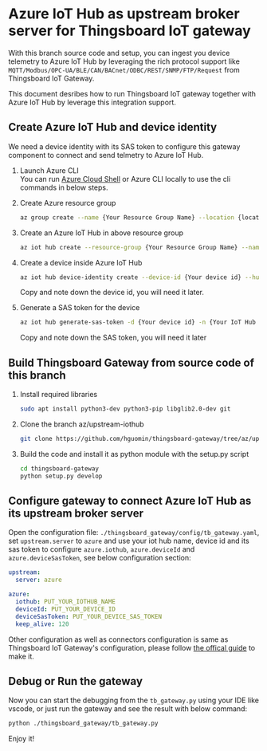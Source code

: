 # Azure IoT Hub as upstream broker server for Thingsboard IoT gateway

With this branch source code and setup, you can ingest you device telemetry to Azure IoT Hub by leveraging the rich protocol support like `MQTT/Modbus/OPC-UA/BLE/CAN/BACnet/ODBC/REST/SNMP/FTP/Request` from Thingsboard IoT Gateway. 

This document desribes how to run Thingsboard IoT gateway together with Azure IoT Hub by leverage this integration support.  

## Create Azure IoT Hub and device identity 

We need a device identity with its SAS token to configure this gateway component to connect and send telmetry to Azure IoT Hub.  

1. Launch Azure CLI  
You can run [Azure Cloud Shell](https://shell.azure.com/bash) or Azure CLI locally to use the cli commands in below steps.  

2. Create Azure resource group
    
    ```bash
    az group create --name {Your Resource Group Name} --location {location, ex: eastasia}
    ```
3. Create an Azure IoT Hub in above resource group  
    ```bash
    az iot hub create --resource-group {Your Resource Group Name} --name {Your IoT Hub Name}
    ```
4. Create a device inside Azure IoT Hub
    ```bash
    az iot hub device-identity create --device-id {Your device id} --hub-name {Your IoT Hub Name}
    ```  
    Copy and note down the device id, you will need it later.

5. Generate a SAS token for the device 
    ```bash
    az iot hub generate-sas-token -d {Your device id} -n {Your IoT Hub Name}
    ```
    Copy and note down the SAS token, you will need it later
  

## Build Thingsboard Gateway from source code of this branch

1. Install required libraries 
    ```bash
    sudo apt install python3-dev python3-pip libglib2.0-dev git 
    ```
2. Clone the branch az/upstream-iothub
    ```bash
    git clone https://github.com/hguomin/thingsboard-gateway/tree/az/upstream-iothub
    ```
3. Build the code and install it as python module with the setup.py script
    ```bash
    cd thingsboard-gateway
    python setup.py develop
    ``` 
## Configure gateway to connect Azure IoT Hub as its upstream broker server  
Open the configuration file: `./thingsboard_gateway/config/tb_gateway.yaml`, set `upstream.server` to `azure` and use your iot hub name, device id and its sas token to configure `azure.iothub`, `azure.deviceId` and `azure.deviceSasToken`, see below configuration section:  
```yaml
upstream:
  server: azure

azure:
  iothub: PUT_YOUR_IOTHUB_NAME
  deviceId: PUT_YOUR_DEVICE_ID
  deviceSasToken: PUT_YOUR_DEVICE_SAS_TOKEN
  keep_alive: 120
```

Other configuration as well as connectors configuration is same as Thingsboard IoT Gateway's configuration, please follow [the offical guide](https://thingsboard.io/docs/iot-gateway/configuration/) to make it.  

## Debug or Run the gateway
Now you can start the debugging from the `tb_gateway.py` using your IDE like vscode, or just run the gateway and see the result with below command:
```bash
python ./thingsboard_gateway/tb_gateway.py
```
Enjoy it!
